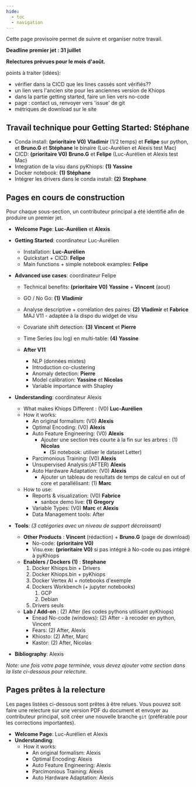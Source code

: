 ```yaml
---
hide:
  - toc
  - navigation
---
```


Cette page provisoire permet de suivre et organiser notre travail. 

**Deadline premier jet : 31 juillet**

**Relectures prévues pour le mois d'août.**

points à traiter (idées):

- vérifier dans la CICD que les lines cassés sont vérifiés??
- un lien vers l'ancien site pour les anciennes version de Khiops
- dans la partie getting started, faire un lien vers no-code 
- page : contact us, renvoyer vers 'issue' de git
- métriques de download sur le site 


## Travail technique pour Getting Started: Stéphane

- Conda install: **(prioritaire V0)** **Vladimir** (1/2 temps) et **Felipe** sur python, et **Bruno.G** et **Stéphane** le binaire (Luc-Aurélien et Alexis test Mac)
- CICD: **(prioritaire V0)** **Bruno.G** et **Felipe** (Luc-Aurélien et Alexis test Mac)
- Integration de la visu dans pyKhiops: **(1)** **Yassine**
- Docker notebook: **(1)** **Stéphane**
- Intégrer les drivers dans le conda install: **(2)** **Stephane**

## Pages en cours de construction
Pour chaque sous-section, un contributeur principal a été identifié afin de produire un premier jet.

- **Welcome Page**: **Luc-Aurélien** et **Alexis**
  
  
- **Getting Started**: coordinateur Luc-Aurélien
    - Installation: **Luc-Aurélien** 
    - Quickstart + CICD: **Felipe**
    - Main functions + simple notebook examples: **Felipe** 
 

- **Advanced use cases**: coordinateur Felipe
    - Technical benefits: **(prioritaire V0)** **Yassine** + **Vincent** (aout)
    - GO / No Go: **(1)** **Vladimir**
    - Analyse descriptive + corrélation des paires: **(2)** **Vladimir** et **Fabrice** MAJ V11 - adaptée à la dispo du widget de visu
    - Covariate shift detection: **(3)** **Vincent** et **Pierre** 
    - Time Series (ou log) en multi-table: **(4)** **Yassine**

    - **After V11**
        - NLP (données mixtes)
        - Introduction co-clustering
        - Anomaly detection: **Pierre**   
        - Model calibration: **Yassine** et **Nicolas** 
        - Variable importance with Shapley 


    
- **Understanding**: coordinateur Alexis 
    - What makes Khiops Different : (V0) **Luc-Aurélien**
    - How it works:
        - An original formalism: (V0) **Alexis**
        - Optimal Encoding: (V0) **Alexis**
        - Auto Feature Engineering: (V0) **Alexis**
            - Ajouter une section très courte à la fin sur les arbres : (1) **Nicolas**
                - (Si notebook: utiliser le dataset Letter)
        - Parcimonious Training: (V0) **Alexis**
        - Unsupervised Analysis:(AFTER)  **Alexis**
        - Auto Hardware Adaptation: (V0) **Alexis**
            - Ajouter un tableau de resultats de temps de calcul en out of core et parallélisant: (1) **Marc** 
    - How to use:
        - Reports & visualization: (V0) **Fabrice**
            - sanbox demo live: **(1)** **Gregory**
        - Variable Types: (V0) **Marc** et **Alexis**
        - Data Management tools: After
- **Tools**: *(3 catégories avec un niveau de support décroissant)*
    - **Other Products** : **Vincent** (rédaction) + **Bruno.G** (page de download)
        -  No-code: **(prioritaire V0)**
        -  Visu.exe: **(prioritaire V0)** si pas intégré à No-code ou pas intégré à pyKhiops
    - **Enablers / Dockers (1)** : **Stephane** 
        1. Docker Khiops.bin + Drivers
        2. Docker Khiops.bin + pyKhiops 
        3. Docker Vertex AI + notebooks d'exemple
        4. Dockers Workbench (+ jupyter notebooks)
             1. GCP
             2. Debian
        5. Drivers seuls   
    - **Lab / Add-on** : (2) After (les codes pythons utilisant pyKhiops)
        -  Enead No-code (windows): (2) After - à recoder en python, Vincent  
        -  Fears: (2) After, Alexis 
        -  Khiosto: (2) After, Marc 
        -  Kastor: (2) After, Nicolas
  
- **Bibliography**: Alexis

*Note: une fois votre page terminée, vous devez ajouter votre section dans la liste ci-dessous pour relecture.*

## Pages prêtes à la relecture
Les pages listées ci-dessous sont prêtes à être relues. 
Vous pouvez soit faire une relecture sur une version PDF du document et envoyer au contributeur principal, soit créer une nouvelle branche `git` (préférable pour les corrections importantes).  

- **Welcome Page**: Luc-Aurélien et Alexis
- **Understanding**: 
    - How it works:
        - An original formalism: Alexis
        - Optimal Encoding: Alexis
        - Auto Feature Engineering: Alexis
        - Parcimonious Training: Alexis 
        - Auto Hardware Adaptation: Alexis